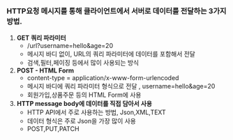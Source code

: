 ### **HTTP요청 메시지를 통해 클라이언트에서 서버로 데이터를 전달하는 3가지 방법.**



1. **GET 쿼리 파라미터**
   - /url?username=hello&age=20
   - 메시지 바디 없이, URL의 쿼리 파라미터에 데이터를 포함해서 전달
   - 검색,필터,페이징 등에서 많이 사용되는 방식
2. **POST - HTML Form**
   - content-type = application/x-www-form-urlencoded
   - 메시지 바디에 쿼리 파라미터 형식으로 전달 , username=hello&age=20
   - 회원가입,상품주문 등의 HTML  Form에 사용
3. **HTTP message body에 데이터를 직접 담아서 사용**
   - HTTP API에서 주로 사용하는 방법, Json,XML,TEXT
   - 데이터 형식은 주로 Json을 가장 많이 사용
   - POST,PUT,PATCH